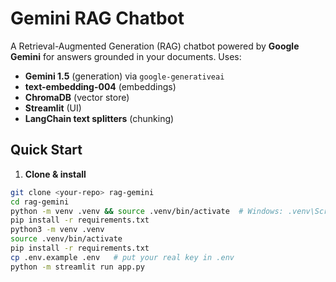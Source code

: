 # Gemini RAG Chatbot

A Retrieval-Augmented Generation (RAG) chatbot powered by **Google Gemini** for answers grounded in your documents. Uses:
- **Gemini 1.5** (generation) via `google-generativeai`
- **text-embedding-004** (embeddings)
- **ChromaDB** (vector store)
- **Streamlit** (UI)
- **LangChain text splitters** (chunking)

## Quick Start

1. **Clone & install**
```bash
git clone <your-repo> rag-gemini
cd rag-gemini
python -m venv .venv && source .venv/bin/activate  # Windows: .venv\Scripts\activate
pip install -r requirements.txt
python3 -m venv .venv
source .venv/bin/activate
pip install -r requirements.txt
cp .env.example .env   # put your real key in .env
python -m streamlit run app.py
